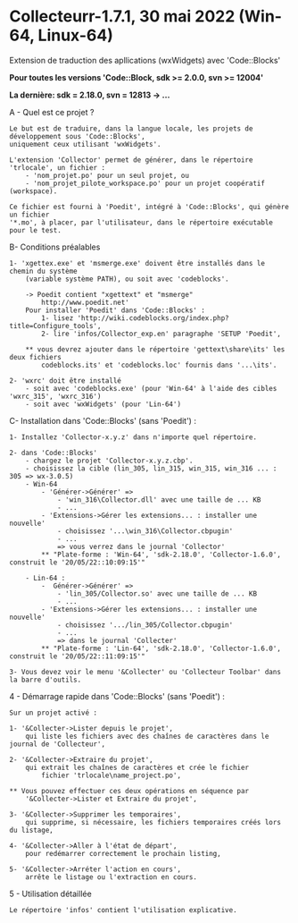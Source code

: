 # Collecteurr-1.7.1,  30 mai 2022 (Win-64, Linux-64)

Extension de traduction des apllications (wxWidgets) avec 'Code::Blocks'

**Pour toutes les versions 'Code::Block, sdk >= 2.0.0, svn >= 12004'**

**La dernière: sdk = 2.18.0, svn = 12813 -> ...**

A - Quel est ce projet ?

	Le but est de traduire, dans la langue locale, les projets de développement sous 'Code::Blocks', 
	uniquement ceux utilisant 'wxWidgets'.

	L'extension 'Collector' permet de générer, dans le répertoire 'trlocale', un fichier :
		- 'nom_projet.po' pour un seul projet, ou
		- 'nom_projet_pilote_workspace.po' pour un projet coopératif (workspace).

	Ce fichier est fourni à 'Poedit', intégré à 'Code::Blocks', qui génère un fichier 
	'*.mo', à placer, par l'utilisateur, dans le répertoire exécutable pour le test.

B- Conditions préalables

	1- 'xgettex.exe' et 'msmerge.exe' doivent être installés dans le chemin du système
		(variable système PATH), ou soit avec 'codeblocks'.

		-> Poedit contient "xgettext" et "msmerge"
			http://www.poedit.net'
		Pour installer 'Poedit' dans 'Code::Blocks' :
			1- lisez 'http://wiki.codeblocks.org/index.php?title=Configure_tools',
			2- lire 'infos/Collector_exp.en' paragraphe 'SETUP 'Poedit',
			
		** vous devrez ajouter dans le répertoire 'gettext\share\its' les deux fichiers
            codeblocks.its' et 'codeblocks.loc' fournis dans '...\its'.

	2- 'wxrc' doit être installé  
		- soit avec 'codeblocks.exe' (pour 'Win-64' à l'aide des cibles 'wxrc_315', 'wxrc_316')
		- soit avec 'wxWidgets' (pour 'Lin-64')

 C- Installation dans 'Code::Blocks' (sans 'Poedit') :

	1- Installez 'Collector-x.y.z' dans n'importe quel répertoire.

	2- dans 'Code::Blocks' 
		- chargez le projet 'Collector-x.y.z.cbp'.
		- choisissez la cible (lin_305, lin_315, win_315, win_316 ... : 305 => wx-3.0.5)
		- Win-64
			- 'Générer->Générer' => 
				- 'win_316\Collector.dll' avec une taille de ... KB
				- ...
			- 'Extensions->Gérer les extensions... : installer une nouvelle' 
				- choisissez '...\win_316\Collector.cbpugin'
				- ...
				=> vous verrez dans le journal 'Collector'
			** "Plate-forme : 'Win-64', 'sdk-2.18.0', 'Collector-1.6.0', construit le '20/05/22::10:09:15'" 

		- Lin-64 :
			-  Générer->Générer' => 
				- 'lin_305/Collector.so' avec une taille de ... KB
				- ...
			- 'Extensions->Gérer les extensions... : installer une nouvelle'
				- choisissez '.../lin_305/Collector.cbpugin'
				- ...
				=> dans le journal 'Collecter'
			** "Plate-forme : 'Lin-64', 'sdk-2.18.0', 'Collector-1.6.0', construit le '20/05/22::11:09:15'" 
				
	3- Vous devez voir le menu '&Collecter' ou 'Collecteur Toolbar' dans la barre d'outils.

4 - Démarrage rapide dans 'Code::Blocks' (sans 'Poedit') :

	Sur un projet activé :
	
	1- '&Collecter->Lister depuis le projet',
		qui liste les fichiers avec des chaînes de caractères dans le journal de 'Collecteur',

	2- '&Collecter->Extraire du projet',
		qui extrait les chaînes de caractères et crée le fichier
			fichier 'trlocale\name_project.po',
			
	** Vous pouvez effectuer ces deux opérations en séquence par
		'&Collecter->Lister et Extraire du projet',
			
	3- '&Collecter->Supprimer les temporaires', 
		qui supprime, si nécessaire, les fichiers temporaires créés lors du listage,

	4- '&Collecter->Aller à l'état de départ', 
		pour redémarrer correctement le prochain listing,
	
	5- '&Collecter->Arréter l'action en cours',
		arrête le listage ou l'extraction en cours.

5 - Utilisation détaillée

	Le répertoire 'infos' contient l'utilisation explicative.
